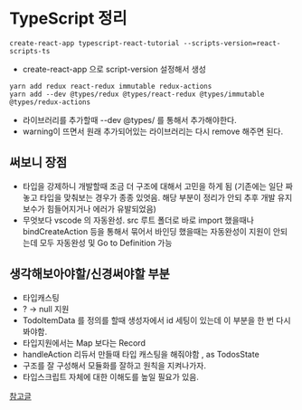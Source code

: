 # TypeScript 정리

```
create-react-app typescript-react-tutorial --scripts-version=react-scripts-ts
```

- create-react-app 으로 script-version 설정해서 생성

```
yarn add redux react-redux immutable redux-actions
yarn add --dev @types/redux @types/react-redux @types/immutable @types/redux-actions
```

- 라이브러리를 추가할때 --dev @types/ 를 통해서 추가해야한다.
- warning이 뜨면서 원래 추가되어있는 라이브러리는 다시 remove 해주면 된다.

## 써보니 장점

- 타입을 강제하니 개발할때 조금 더 구조에 대해서 고민을 하게 됨 (기존에는 일단 짜놓고 타입을 맞춰보는 경우가 종종 있엇음. 해당 부분이 정리가 안되 추후 개발 유지보수가 힘들어지거나 에러가 유발되었음)
- 무엇보다 vscode 의 자동완성. src 루트 폴더로 바로 import 했을때나 bindCreateAction 등을 통해서 묶어서 바인딩 했을때는 자동완성이 지원이 안되는데 모두 자동완성 및 Go to Definition 가능

## 생각해보아야할/신경써야할 부분

- 타입캐스팅
- ? -> null 지원
- TodoItemData 를 정의를 할때 생성자에서 id 세팅이 있는데 이 부분을 한 번 다시 봐야함.
- 타입지원에서는 Map 보다는 Record
- handleAction 리듀서 만들때 타입 캐스팅을 해줘야함 <TodosState>, as TodosState
- 구조를 잘 구성해서 모듈화를 잘하고 원칙을 지켜나가자.
- 타입스크립트 자체에 대한 이해도를 높일 필요가 있음.

[참고글](https://velopert.com/3595)